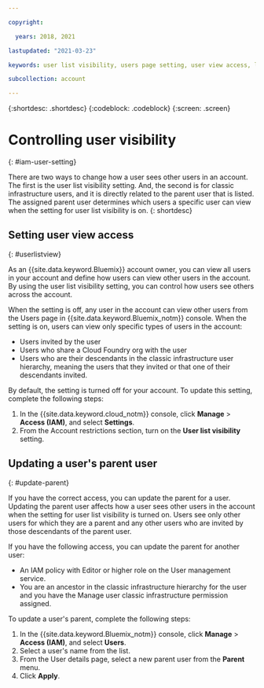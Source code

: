 ```yaml
---

copyright:

  years: 2018, 2021

lastupdated: "2021-03-23"

keywords: user list visibility, users page setting, user view access, limit access to users list, user list access, parent user, update parent

subcollection: account

---
```


{:shortdesc: .shortdesc}
{:codeblock: .codeblock}
{:screen: .screen}

# Controlling user visibility 
{: #iam-user-setting}

There are two ways to change how a user sees other users in an account. The first is the user list visibility setting. And, the second is for classic infrastructure users, and it is directly related to the parent user that is listed. The assigned parent user determines which users a specific user can view when the setting for user list visibility is on.
{: shortdesc}


## Setting user view access
{: #userlistview}

As an {{site.data.keyword.Bluemix}} account owner, you can view all users in your account and define how users can view other users in the account. By using the user list visibility setting, you can control how users see others across the account.

When the setting is off, any user in the account can view other users from the Users page in {{site.data.keyword.Bluemix_notm}} console. When the setting is on, users can view only specific types of users in the account:

* Users invited by the user
* Users who share a Cloud Foundry org with the user
* Users who are their descendants in the classic infrastructure user hierarchy, meaning the users that they invited or that one of their descendants invited.

By default, the setting is turned off for your account. To update this setting, complete the following steps:

1. In the {{site.data.keyword.cloud_notm}} console, click **Manage** &gt; **Access (IAM)**, and select **Settings**.
2. From the Account restrictions section, turn on the **User list visibility** setting.

## Updating a user's parent user
{: #update-parent}

If you have the correct access, you can update the parent for a user. Updating the parent user affects how a user sees other users in the account when the setting for user list visibility is turned on. Users see only other users for which they are a parent and any other users who are invited by those descendants of the parent user.

If you have the following access, you can update the parent for another user:

* An IAM policy with Editor or higher role on the User management service.
* You are an ancestor in the classic infrastructure hierarchy for the user and you have the Manage user classic infrastructure permission assigned.

To update a user's parent, complete the following steps:

1. In the {{site.data.keyword.Bluemix_notm}} console, click **Manage** &gt; **Access (IAM)**, and select **Users**.  
2. Select a user's name from the list.
3. From the User details page, select a new parent user from the **Parent** menu.
4. Click **Apply**.

